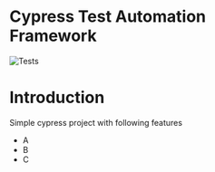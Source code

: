 # Cypress Test Automation Framework

![Tests](https://github.com/anoopsimon/cypress-fw/actions/workflows/main.yml/badge.svg)


# Introduction
Simple cypress project with following features
 - A
 - B
 - C
